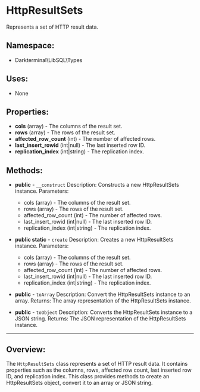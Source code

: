 # HttpResultSets

Represents a set of HTTP result data.

## Namespace:
- Darkterminal\LibSQL\Types

## Uses:
- None

## Properties:
- **cols** (array) - The columns of the result set.
- **rows** (array) - The rows of the result set.
- **affected_row_count** (int) - The number of affected rows.
- **last_insert_rowid** (int|null) - The last inserted row ID.
- **replication_index** (int|string) - The replication index.

## Methods:
- **public** - `__construct`
Description: Constructs a new HttpResultSets instance.
Parameters:
  - cols (array) - The columns of the result set.
  - rows (array) - The rows of the result set.
  - affected_row_count (int) - The number of affected rows.
  - last_insert_rowid (int|null) - The last inserted row ID.
  - replication_index (int|string) - The replication index.

- **public static** - `create`
Description: Creates a new HttpResultSets instance.
Parameters:
  - cols (array) - The columns of the result set.
  - rows (array) - The rows of the result set.
  - affected_row_count (int) - The number of affected rows.
  - last_insert_rowid (int|null) - The last inserted row ID.
  - replication_index (int|string) - The replication index.

- **public** - `toArray`
Description: Convert the HttpResultSets instance to an array.
Returns: The array representation of the HttpResultSets instance.

- **public** - `toObject`
Description: Converts the HttpResultSets instance to a JSON string.
Returns: The JSON representation of the HttpResultSets instance.

---

## Overview:
The `HttpResultSets` class represents a set of HTTP result data. It contains properties such as the columns, rows, affected row count, last inserted row ID, and replication index. This class provides methods to create an HttpResultSets object, convert it to an array or JSON string.
